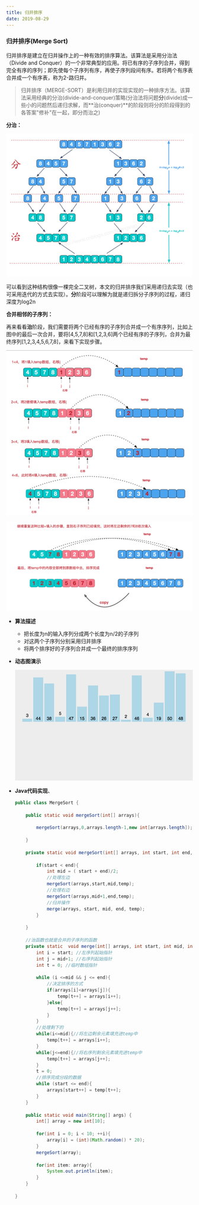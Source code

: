 ```yaml
---
title: 归并排序
date: 2019-08-29
---
```

### 归并排序(Merge Sort)

归并排序是建立在归并操作上的一种有效的排序算法。该算法是采用分治法（Divide and Conquer）的一个非常典型的应用。将已有序的子序列合并，得到完全有序的序列；即先使每个子序列有序，再使子序列段间有序。若将两个有序表合并成一个有序表，称为2-路归并。

> 归并排序（MERGE-SORT）是利用归并的实现实现的一种排序方法。该算法采用经典的分治(divide-and-conquer)策略(分治法将问题**分**(divide)成一些小的问题然后递归求解，而**治(conquer)**的阶段则将分的阶段得到的各答案"修补"在一起，即分而治之)

**分治：**

![图解](https://github.com/mxsm/document/blob/master/image/arithmetic/sort/%E5%BD%92%E5%B9%B6%E6%8E%92%E5%BA%8F%E5%88%86%E8%80%8C%E6%B2%BB%E4%B9%8B%E7%9A%84%E6%80%9D%E6%83%B3%E5%9B%BE%E8%A7%A3.png?raw=true)

可以看到这种结构很像一棵完全二叉树，本文的归并排序我们采用递归去实现（也可采用迭代的方式去实现）。**分**阶段可以理解为就是递归拆分子序列的过程，递归深度为log2n

**合并相邻的子序列：**

再来看看**治**阶段，我们需要将两个已经有序的子序列合并成一个有序序列，比如上图中的最后一次合并，要将[4,5,7,8]和[1,2,3,6]两个已经有序的子序列，合并为最终序列[1,2,3,4,5,6,7,8]，来看下实现步骤。

![图解](https://github.com/mxsm/document/blob/master/image/arithmetic/sort/%E5%BD%92%E5%B9%B6%E6%8E%92%E5%BA%8F%E5%90%88%E5%B9%B6%E7%9B%B8%E9%82%BB%E5%AD%90%E5%BA%8F%E5%88%97%E5%9B%BE%E8%A7%A3.png?raw=true)

![图解](https://github.com/mxsm/document/blob/master/image/arithmetic/sort/%E5%BD%92%E5%B9%B6%E6%8E%92%E5%BA%8F%E5%90%88%E5%B9%B6%E7%9B%B8%E9%82%BB%E5%AD%90%E5%BA%8F%E5%88%97%E5%9B%BE%E8%A7%A32.png?raw=true)



- **算法描述**

  - 把长度为n的输入序列分成两个长度为n/2的子序列
  - 对这两个子序列分别采用归并排序
  - 将两个排序好的子序列合并成一个最终的排序序列

- **动态图演示**

  ![图解](https://github.com/mxsm/document/blob/master/image/arithmetic/sort/%E5%BD%92%E5%B9%B6%E6%8E%92%E5%BA%8F%E5%8A%A8%E6%80%81%E5%9B%BE%E6%BC%94%E7%A4%BA.gif?raw=true)

- **Java代码实现**、

  ```java
  public class MergeSort {
  
      public static void mergeSort(int[] arrays){
  
          mergeSort(arrays,0,arrays.length-1,new int[arrays.length]);
  
      }
  
      private static void mergeSort(int[] arrays, int start, int end, int[] temp){
  
          if(start < end){
              int mid = ( start + end)/2;
              //处理左边
              mergeSort(arrays,start,mid,temp);
              //处理右边
              mergeSort(arrays,mid+1,end,temp);
              //归并操作
              merge(arrays, start, mid, end, temp);
          }
  
      }
  
      //治函数也就是合并的子序列的函数
      private static  void merge(int[] arrays, int start, int mid, int end, int[] temp){
          int i = start; //左序列起始指针
          int j = mid+1; //右序列起始指针
          int t = 0; //临时数组指针
  
          while (i <=mid && j <= end){
              //决定排序的方式
              if(arrays[i]<arrays[j]){
                  temp[t++] = arrays[i++];
              }else{
                  temp[t++] = arrays[j++];
              }
          }
          //处理剩下的
          while(i<=mid){//将左边剩余元素填充进temp中
              temp[t++] = arrays[i++];
          }
          while(j<=end){//将右序列剩余元素填充进temp中
              temp[t++] = arrays[j++];
          }
          t = 0;
          //排序完成分段的数据
          while (start <= end){
              arrays[start++] = temp[t++];
          }
      }
  
      public static void main(String[] args) {
          int[] array = new int[10];
  
          for(int i = 0; i < 10; ++i){
              array[i] = (int)(Math.random() * 20);
          }
          mergeSort(array);
  
          for(int item: array){
              System.out.println(item);
          }
      }
  
  }
  ```

  